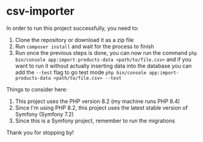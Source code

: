 # csv-importer

In order to run this project successfully, you need to:

1. Clone the repository or download it as a zip file
2. Run ``composer install`` and wait for the process to finish
3. Run once the previous steps is done, you can now run the command
  ``php bin/console app:import-products-data <path/to/file.csv>`` 
  and if you want to run it without actually inserting data into the database you can add the ``--test`` flag to go test mode
  ``php bin/console app:import-products-data <path/to/file.csv> --test`` 

Things to consider here:

1. This project uses the PHP version 8.2 (my machine runs PHP 8.4)
2. Since I'm using PHP 8.2, this project uses the latest stable version of Symfony (Symfony 7.2)
3. Since this is a Symfony project, remember to run the migrations

Thank you for stopping by!
